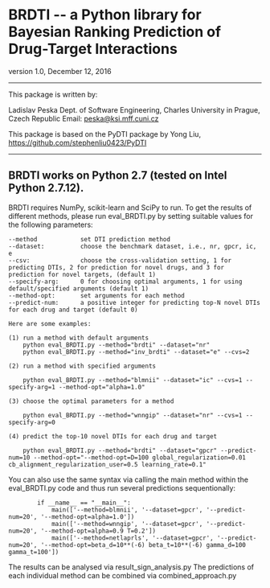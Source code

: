 # BRDTI -- a Python library for Bayesian Ranking Prediction of Drug-Target Interactions

version 1.0, December 12, 2016

--------
This package is written by:

Ladislav Peska
Dept. of Software Engineering, Charles University in Prague, Czech Republic
Email: peska@ksi.mff.cuni.cz

This package is based on the PyDTI package by Yong Liu,
https://github.com/stephenliu0423/PyDTI

--------
BRDTI works on Python 2.7 (tested on Intel Python 2.7.12).
--------
BRDTI requires NumPy, scikit-learn and SciPy to run.
To get the results of different methods, please run eval_BRDTI.py by setting suitable values for the following parameters:

	--method 			set DTI prediction method
	--dataset: 			choose the benchmark dataset, i.e., nr, gpcr, ic, e
	--csv:				choose the cross-validation setting, 1 for predicting DTIs, 2 for prediction for novel drugs, and 3 for prediction for novel targets, (default 1)
	--specify-arg:		0 for choosing optimal arguments, 1 for using default/specified arguments (default 1)
	--method-opt:		set arguments for each method
	--predict-num:		a positive integer for predicting top-N novel DTIs for each drug and target (default 0)
        
	Here are some examples:

	(1) run a method with default arguments
		python eval_BRDTI.py --method="brdti" --dataset="nr"
		python eval_BRDTI.py --method="inv_brdti" --dataset="e" --cvs=2

	(2) run a method with specified arguments

		python eval_BRDTI.py --method="blmnii" --dataset="ic" --cvs=1 --specify-arg=1 --method-opt="alpha=1.0"

	(3) choose the optimal parameters for a method

		python eval_BRDTI.py --method="wnngip" --dataset="nr" --cvs=1 --specify-arg=0

	(4) predict the top-10 novel DTIs for each drug and target

		python eval_BRDTI.py --method="brdti" --dataset="gpcr" --predict-num=10 --method-opt="--method-opt=D=100 global_regularization=0.01 cb_alignment_regularization_user=0.5 learning_rate=0.1"

You can also use the same syntax via calling the main method within the eval_BRDTI.py code and thus run several predictions sequentionally:

            if __name__ == "__main__":  
                main(['--method=blmnii', '--dataset=gpcr', '--predict-num=20', '--method-opt=alpha=1.0'])
                main(['--method=wnngip', '--dataset=gpcr', '--predict-num=20', '--method-opt=alpha=0.9 T=0.2'])
                main(['--method=netlaprls', '--dataset=gpcr', '--predict-num=20', '--method-opt=beta_d=10**(-6) beta_t=10**(-6) gamma_d=100 gamma_t=100'])

The results can be analysed via result_sign_analysis.py
The predictions of each individual method can be combined via combined_approach.py

